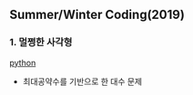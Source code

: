 ## Summer/Winter Coding(2019)

### 1. 멀쩡한 사각형
[python](./멀쩡한%20사각형/solution.py)
- 최대공약수를 기반으로 한 대수 문제 